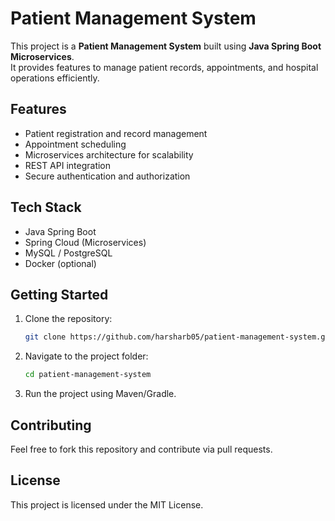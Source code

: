 # Patient Management System

This project is a **Patient Management System** built using **Java Spring Boot Microservices**.  
It provides features to manage patient records, appointments, and hospital operations efficiently.

## Features
- Patient registration and record management  
- Appointment scheduling  
- Microservices architecture for scalability  
- REST API integration  
- Secure authentication and authorization  

## Tech Stack
- Java Spring Boot  
- Spring Cloud (Microservices)  
- MySQL / PostgreSQL  
- Docker (optional)  

## Getting Started
1. Clone the repository:
   ```bash
   git clone https://github.com/harsharb05/patient-management-system.git
   ```

2. Navigate to the project folder:
   ```bash
   cd patient-management-system
   ```

3. Run the project using Maven/Gradle.

## Contributing
Feel free to fork this repository and contribute via pull requests.

## License
This project is licensed under the MIT License.
